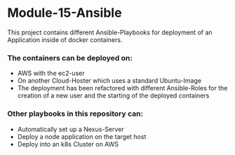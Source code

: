 # Module-15-Ansible

This project contains different Ansible-Playbooks for deployment of an Application inside of docker containers.

### The containers can be deployed on:
- AWS with the ec2-user
- On another Cloud-Hoster which uses a standard Ubuntu-Image
- The deployment has been refactored with different Ansible-Roles for the creation of a new user and the starting of the deployed containers

### Other playbooks in this repository can:
- Automatically set up a Nexus-Server
- Deploy a node application on the target host
- Deploy into an k8s Cluster on AWS